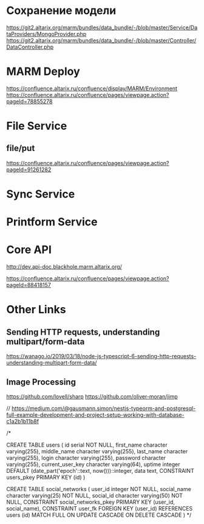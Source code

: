 # Сохранение модели

https://git2.altarix.org/marm/bundles/data_bundle/-/blob/master/Service/DataProviders/MongoProvider.php
https://git2.altarix.org/marm/bundles/data_bundle/-/blob/master/Controller/DataController.php

# MARM Deploy

https://confluence.altarix.ru/confluence/display/MARM/Environment
https://confluence.altarix.ru/confluence/pages/viewpage.action?pageId=78855278

# File Service

## file/put

https://confluence.altarix.ru/confluence/pages/viewpage.action?pageId=91261282

# Sync Service

# Printform Service

# Core API

http://dev.api-doc.blackhole.marm.altarix.org/

https://confluence.altarix.ru/confluence/pages/viewpage.action?pageId=88418157

# Other Links

## Sending HTTP requests, understanding multipart/form-data

https://wanago.io/2019/03/18/node-js-typescript-6-sending-http-requests-understanding-multipart-form-data/

## Image Processing

https://github.com/lovell/sharp
https://github.com/oliver-moran/jimp

// https://medium.com/@gausmann.simon/nestjs-typeorm-and-postgresql-full-example-development-and-project-setup-working-with-database-c1a2b1b11b8f

/\*

CREATE TABLE users
(
id serial NOT NULL,
first_name character varying(255),
middle_name character varying(255),
last_name character varying(255),
login character varying(255),
password character varying(255),
current_user_key character varying(64),
uptime integer DEFAULT (date_part('epoch'::text, now()))::integer,
data text,
CONSTRAINT users_pkey PRIMARY KEY (id)
)

CREATE TABLE social_networks
(
user_id integer NOT NULL,
social_name character varying(25) NOT NULL,
social_id character varying(50) NOT NULL,
CONSTRAINT social_networks_pkey PRIMARY KEY (user_id, social_name),
CONSTRAINT user_fk FOREIGN KEY (user_id)
REFERENCES users (id) MATCH FULL
ON UPDATE CASCADE ON DELETE CASCADE
)
\*/
